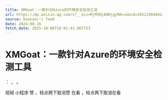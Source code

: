 ```yaml
---
title: XMGoat：一款针对Azure的环境安全检测工具
url: https://mp.weixin.qq.com/s?__biz=MjM5NjA0NjgyMA==&mid=2651298484&idx=4&sn=da1111c84461247d4f9d26efee7a7041
source: Doonsec's feed
date: 2024-08-16
fetch_date: 2025-10-06T18:01:43.067753
---
```


# XMGoat：一款针对Azure的环境安全检测工具

：
，
。

视频
小程序
赞
，轻点两下取消赞
在看
，轻点两下取消在看